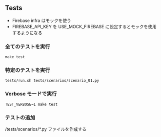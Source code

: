 ## Tests

- Firebase infra はモックを使う
- FIREBASE_API_KEY を USE_MOCK_FIREBASE に設定するとモックを使用するようになる

### 全てのテストを実行

`make test`

### 特定のテストを実行

`tests/run.sh tests/scenarios/scenario_01.py`

### Verbose モードで実行

`TEST_VERBOSE=1 make test`

### テストの追加

/tests/scenarios/*.py ファイルを作成する
